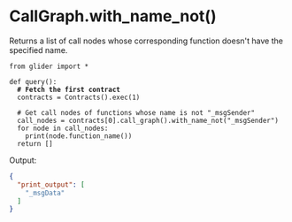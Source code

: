 # CallGraph.with\_name\_not()

Returns a list of call nodes whose corresponding function doesn't have the specified name.

<pre class="language-python"><code class="lang-python">from glider import *

def query():
<strong>  # Fetch the first contract
</strong>  contracts = Contracts().exec(1)
  
  # Get call nodes of functions whose name is not "_msgSender"
  call_nodes = contracts[0].call_graph().with_name_not("_msgSender")
  for node in call_nodes:
    print(node.function_name())
  return []
</code></pre>

Output:

```json
{
  "print_output": [
    "_msgData"
  ]
}
```
